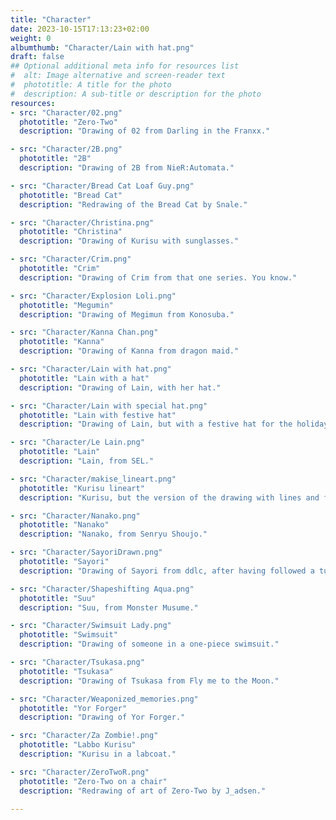```yaml
---
title: "Character"
date: 2023-10-15T17:13:23+02:00
weight: 0
albumthumb: "Character/Lain with hat.png"
draft: false
## Optional additional meta info for resources list
#  alt: Image alternative and screen-reader text
#  phototitle: A title for the photo
#  description: A sub-title or description for the photo
resources:
- src: "Character/02.png"
  phototitle: "Zero-Two"
  description: "Drawing of 02 from Darling in the Franxx."

- src: "Character/2B.png"
  phototitle: "2B"
  description: "Drawing of 2B from NieR:Automata."

- src: "Character/Bread Cat Loaf Guy.png"
  phototitle: "Bread Cat"
  description: "Redrawing of the Bread Cat by Snale."

- src: "Character/Christina.png"
  phototitle: "Christina"
  description: "Drawing of Kurisu with sunglasses."

- src: "Character/Crim.png"
  phototitle: "Crim"
  description: "Drawing of Crim from that one series. You know."

- src: "Character/Explosion Loli.png"
  phototitle: "Megumin"
  description: "Drawing of Megimun from Konosuba."

- src: "Character/Kanna Chan.png"
  phototitle: "Kanna"
  description: "Drawing of Kanna from dragon maid."

- src: "Character/Lain with hat.png"
  phototitle: "Lain with a hat"
  description: "Drawing of Lain, with her hat."

- src: "Character/Lain with special hat.png"
  phototitle: "Lain with festive hat"
  description: "Drawing of Lain, but with a festive hat for the holidays."

- src: "Character/Le Lain.png"
  phototitle: "Lain"
  description: "Lain, from SEL."

- src: "Character/makise_lineart.png"
  phototitle: "Kurisu lineart"
  description: "Kurisu, but the version of the drawing with lines and filled in colours."

- src: "Character/Nanako.png"
  phototitle: "Nanako"
  description: "Nanako, from Senryu Shoujo."

- src: "Character/SayoriDrawn.png"
  phototitle: "Sayori"
  description: "Drawing of Sayori from ddlc, after having followed a tutorial on youtube about how to draw faces. My first such drawing in MS-paint."

- src: "Character/Shapeshifting Aqua.png"
  phototitle: "Suu"
  description: "Suu, from Monster Musume."

- src: "Character/Swimsuit Lady.png"
  phototitle: "Swimsuit"
  description: "Drawing of someone in a one-piece swimsuit."

- src: "Character/Tsukasa.png"
  phototitle: "Tsukasa"
  description: "Drawing of Tsukasa from Fly me to the Moon."

- src: "Character/Weaponized_memories.png"
  phototitle: "Yor Forger"
  description: "Drawing of Yor Forger."

- src: "Character/Za Zombie!.png"
  phototitle: "Labbo Kurisu"
  description: "Kurisu in a labcoat."

- src: "Character/ZeroTwoR.png"
  phototitle: "Zero-Two on a chair"
  description: "Redrawing of art of Zero-Two by J_adsen."

---
```

